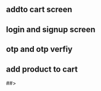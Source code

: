 ## addto cart screen 
## login and signup screen
## otp and otp verfiy
## add product to cart 





##>